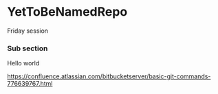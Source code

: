 # YetToBeNamedRepo
Friday session

### Sub section

Hello world

https://confluence.atlassian.com/bitbucketserver/basic-git-commands-776639767.html